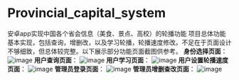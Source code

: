 # Provincial_capital_system
安卓app实现中国各个省会信息（美食、景点、高校）的轮播功能
项目总体功能基本实现，包括查询，增删改，以及学习轮播，轮播速度修改。不足在于页面设计不够细致，但总体较完整。以下展示部分功能页面截图供参考。
**身份选择页面**：
![image](http://github.com/stop-imagine/Provincial_capital_system/images/img1.png)
**用户查询页面**：
![image](http://github.com/stop-imagine/Provincial_capital_system/images/img2.png)
**用户学习页面**：
![image](http://github.com/stop-imagine/Provincial_capital_system/images/img3.png)
**用户设置轮播速度页面**：
![image](http://github.com/stop-imagine/Provincial_capital_system/images/img4.png)
**管理员登录页面**：
![image](http://github.com/stop-imagine/Provincial_capital_system/images/img5.jpg)
**管理员增删查改页面**：
![image](http://github.com/stop-imagine/Provincial_capital_system/images/img6.png)
